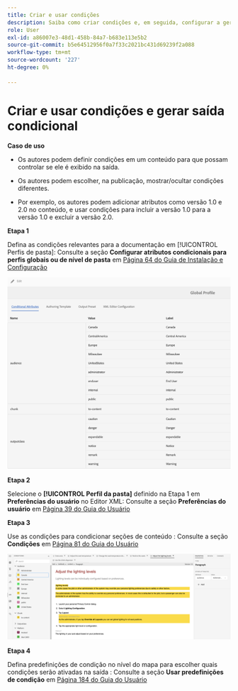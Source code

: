 ```yaml
---
title: Criar e usar condições
description: Saiba como criar condições e, em seguida, configurar a geração de conteúdo condicional no [!DNL AEM Guides]
role: User
exl-id: a86007e3-48d1-458b-84a7-b683e113e5b2
source-git-commit: b5e64512956f0a7f33c2021bc431d69239f2a088
workflow-type: tm+mt
source-wordcount: '227'
ht-degree: 0%

---
```


# Criar e usar condições e gerar saída condicional

**Caso de uso**

* Os autores podem definir condições em um conteúdo para que possam controlar se ele é exibido na saída.

* Os autores podem escolher, na publicação, mostrar/ocultar condições diferentes.

* Por exemplo, os autores podem adicionar atributos como versão 1.0 e 2.0 no conteúdo, e usar condições para incluir a versão 1.0 para a versão 1.0 e excluir a versão 2.0.

**Etapa 1**

Defina as condições relevantes para a documentação em [!UICONTROL Perfis de pasta]: Consulte a seção **Configurar atributos condicionais para perfis globais ou de nível de pasta** em [Página 64 do Guia de Instalação e Configuração](https://helpx.adobe.com/content/dam/help/en/xml-documentation-solution/3-8/XML-Documentation-for-Adobe-Experience-Manager_Installation-Configuration-Guide_EN.pdf)

![Configurar condições nos perfis da pasta](assets/conditions-in-profiles.png)

**Etapa 2**

Selecione o **[!UICONTROL Perfil da pasta]** definido na Etapa 1 em **Preferências do usuário** no Editor XML: Consulte a seção **Preferências do usuário** em [Página 39 do Guia do Usuário](https://helpx.adobe.com/content/dam/help/en/xml-documentation-solution/3-8/XML-Documentation-for-Adobe-Experience-Manager_User-Guide_EN.pdf)


**Etapa 3**

Use as condições para condicionar seções de conteúdo : Consulte a seção **Condições** em [Página 81 do Guia do Usuário](https://helpx.adobe.com/content/dam/help/en/xml-documentation-solution/3-8/XML-Documentation-for-Adobe-Experience-Manager_User-Guide_EN.pdf)

![Condições de uso no editor da Web](assets/conditions-in-web-editor.png)

**Etapa 4**

Defina predefinições de condição no nível do mapa para escolher quais condições serão ativadas na saída : Consulte a seção **Usar predefinições de condição** em [Página 184 do Guia do Usuário](https://helpx.adobe.com/content/dam/help/en/xml-documentation-solution/3-8/XML-Documentation-for-Adobe-Experience-Manager_User-Guide_EN.pdf)
